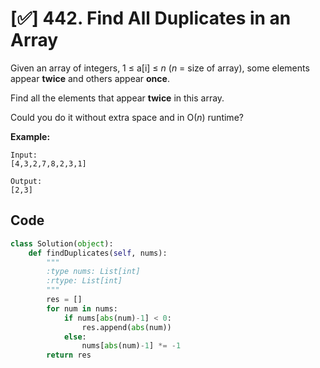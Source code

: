 # [✅] 442. Find All Duplicates in an Array

Given an array of integers, 1 ≤ a[i] ≤ *n* (*n* = size of array), some elements appear **twice** and others appear **once**.

Find all the elements that appear **twice** in this array.

Could you do it without extra space and in O(*n*) runtime?



**Example:**

```
Input:
[4,3,2,7,8,2,3,1]

Output:
[2,3]
```



## Code

```python
class Solution(object):
    def findDuplicates(self, nums):
        """
        :type nums: List[int]
        :rtype: List[int]
        """
        res = []
        for num in nums:
            if nums[abs(num)-1] < 0:
                res.append(abs(num))
            else:
                nums[abs(num)-1] *= -1
        return res
```

